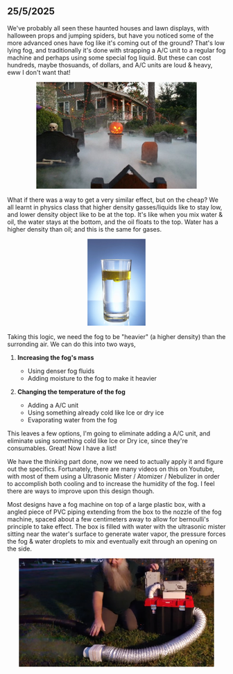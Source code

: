 ## 25/5/2025
We've probably all seen these haunted houses and lawn displays, with halloween props and jumping spiders, but have you noticed some of the more advanced ones have fog like it's coming out of the ground? That's low lying fog, and traditionally it's done with strapping a A/C unit to a regular fog machine and perhaps using some special fog liquid. But these can cost hundreds, maybe thosuands, of dollars, and A/C units are loud & heavy, eww I don't want that!

<p align="center">
    <img src="Images/FrontLawnFog.jpg" alt="Front Lawn Fog" width="370"/>
</p>

What if there was a way to get a very similar effect, but on the cheap? We all learnt in physics class that higher density gasses/liquids like to stay low, and lower density object like to be at the top. It's like when you mix water & oil, the water stays at the bottom, and the oil floats to the top. Water has a higher density than oil; and this is the same for gases.

<p align="center">
    <img src="Images/OilWater.jpg" alt="OilWater" height="200"/>
</p>

Taking this logic, we need the fog to be "heavier" (a higher density) than the surronding air. We can do this into two ways, 

1. **Increasing the fog's mass**
    * Using denser fog fluids
    * Adding moisture to the fog to make it heavier
  
2. **Changing the temperature of the fog**
    * Adding a A/C unit
    * Using something already cold like Ice or dry ice
    * Evaporating water from the fog
  
This leaves a few options, I'm going to eliminate adding a A/C unit, and eliminate using something cold like Ice or Dry ice, since they're consumables. Great! Now I have a list!

We have the thinking part done, now we need to actually apply it and figure out the specifics. Fortunately, there are many videos on this on Youtube, with most of them using a Ultrasonic Mister / Atomizer / Nebulizer in order to accomplish both cooling and to increase the humidity of the fog. I feel there are ways to improve upon this design though.

Most designs have a fog machine on top of a large plastic box, with a angled piece of PVC piping extending from the box to the nozzle of the fog machine, spaced about a few centimeters away to allow for bernoulli's principle to take effect. The box is filled with water with the ultrasonic mister sitting near the water's surface to generate water vapor, the pressure forces the fog & water droplets to mix and eventually exit through an opening on the side.

<p align="center">
    <img src="Images/ReferenceYoutube.png" alt="ReferenceYoutube" height="250"/>
</p>
